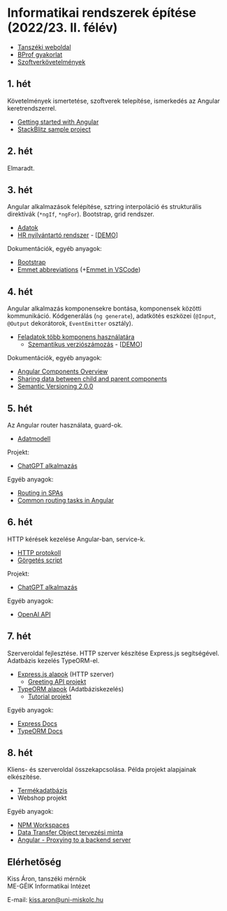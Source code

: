 # Informatikai rendszerek építése (2022/23. II. félév)

- [Tanszéki weboldal](https://oktatas.iit.uni-miskolc.hu/doku.php?id=tanszek:oktatas:informatikai_rendszerek_epitese:informatikai_rendszerek_epitese)
- [BProf gyakorlat](bprof.md)
- [Szoftverkövetelmények](sw_requirements.md)

## 1. hét
Követelmények ismertetése, szoftverek telepítése, ismerkedés az Angular keretrendszerrel.

- [Getting started with Angular](https://angular.io/start)
- [StackBlitz sample project](https://angular.io/generated/live-examples/getting-started-v0/stackblitz.html)

## 2. hét
Elmaradt.

## 3. hét
Angular alkalmazások felépítése, sztring interpoláció és strukturális direktívák (`*ngIf`, `*ngFor`). Bootstrap, grid rendszer.

- [Adatok](https://github.com/aron123/infrend-2023/blob/master/_data/applicants.ts)
- [HR nyilvántartó rendszer](https://github.com/aron123/infrend-2023/tree/master/hr-application) - [[DEMO](demos/hr-application)]

Dokumentációk, egyéb anyagok:
- [Bootstrap](https://getbootstrap.com/docs)
- [Emmet abbreviations](https://docs.emmet.io/abbreviations/syntax/) (+[Emmet in VSCode](https://code.visualstudio.com/docs/editor/emmet))

## 4. hét
Angular alkalmazás komponensekre bontása, komponensek közötti kommunikáció. Kódgenerálás (`ng generate`), adatkötés eszközei (`@Input`, `@Output` dekorátorok, `EventEmitter` osztály).

- [Feladatok több komponens használatára](component-interaction.md)
    - [Szemantikus verziószámozás](https://github.com/aron123/infrend-2023/tree/master/semver) - [[DEMO](demos/semver)]

Dokumentációk, egyéb anyagok:
- [Angular Components Overview](https://angular.io/guide/component-overview)
- [Sharing data between child and parent components](https://angular.io/guide/inputs-outputs)
- [Semantic Versioning 2.0.0](https://semver.org/)

## 5. hét
Az Angular router használata, guard-ok.

- [Adatmodell](https://github.com/aron123/infrend-2023/blob/master/_data/chat-gpt.models.ts)

Projekt:
- [ChatGPT alkalmazás](https://github.com/aron123/infrend-2023/tree/master/chat-gpt)

Egyéb anyagok:
- [Routing in SPAs](https://dev.to/marcomonsanto/routing-in-spas-173i)
- [Common routing tasks in Angular](https://angular.io/guide/router)

## 6. hét
HTTP kérések kezelése Angular-ban, service-k.

- [HTTP protokoll](http.md)
- [Görgetés script](scrolling.md)

Projekt:
- [ChatGPT alkalmazás](https://github.com/aron123/infrend-2023/tree/master/chat-gpt)

Egyéb anyagok:
- [OpenAI API](https://platform.openai.com/docs/introduction)

## 7. hét
Szerveroldal fejlesztése. HTTP szerver készítése Express.js segítségével. Adatbázis kezelés TypeORM-el.

- [Express.js alapok](express.md) (HTTP szerver)
    - [Greeting API projekt](https://github.com/aron123/infrend-2023/tree/master/greeting-api)
- [TypeORM alapok](typeorm.md) (Adatbáziskezelés)
    - [Tutorial projekt](https://github.com/aron123/infrend-2023/tree/master/typeorm-tutorial)

Egyéb anyagok:
- [Express Docs](https://expressjs.com/)
- [TypeORM Docs](https://typeorm.io/)

## 8. hét
Kliens- és szerveroldal összekapcsolása. Példa projekt alapjainak elkészítése.

- [Termékadatbázis](product-database.md)
- Webshop projekt

Egyéb anyagok:
- [NPM Workspaces](https://docs.npmjs.com/cli/v9/using-npm/workspaces?v=true)
- [Data Transfer Object tervezési minta](https://en.wikipedia.org/wiki/Data_transfer_object)
- [Angular - Proxying to a backend server](https://angular.io/guide/build#proxying-to-a-backend-server)

## Elérhetőség
Kiss Áron, tanszéki mérnök<br>
ME-GÉIK Informatikai Intézet

E-mail: kiss.aron@uni-miskolc.hu
